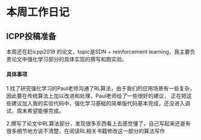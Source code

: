 # 本周工作日记
## ICPP投稿准备
本周还在赶icpp2018 的论文，topic是SDN + reinforcement learning，我主要负责论文中强化学习部分的具体实现的撰写和跑实验。
#### 具体事项
1.找了研究强化学习的Paul老师沟通了RL算法，由于我们的应用场景有一些复杂，因此要在传统算法上加以改进和处理，Paul老师给了一些很好的建议，
正在把这些建议加入我的实验代码中，强化学习基础的简单版代码基本完成，还没进入调试，周末希望能够完成。

2.撰写了论文中RL算法部分，发现很多东西看上去感觉懂了，自己写起来还是有很多细节地方说不清楚，在阅读RL相关书籍修改这一部分的算法写作
